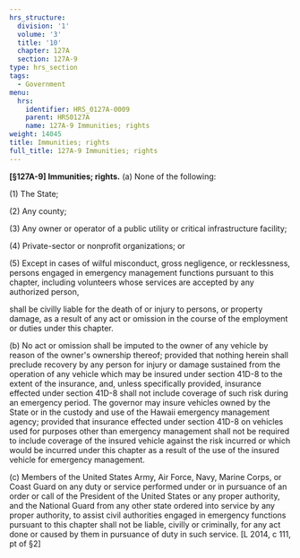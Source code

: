 ```yaml
---
hrs_structure:
  division: '1'
  volume: '3'
  title: '10'
  chapter: 127A
  section: 127A-9
type: hrs_section
tags:
  - Government
menu:
  hrs:
    identifier: HRS_0127A-0009
    parent: HRS0127A
    name: 127A-9 Immunities; rights
weight: 14045
title: Immunities; rights
full_title: 127A-9 Immunities; rights
---
```

**[§127A-9] Immunities; rights.** (a) None of the following:

(1) The State;

(2) Any county;

(3) Any owner or operator of a public utility or critical infrastructure facility;

(4) Private-sector or nonprofit organizations; or

(5) Except in cases of wilful misconduct, gross negligence, or recklessness, persons engaged in emergency management functions pursuant to this chapter, including volunteers whose services are accepted by any authorized person,

shall be civilly liable for the death of or injury to persons, or property damage, as a result of any act or omission in the course of the employment or duties under this chapter.

(b) No act or omission shall be imputed to the owner of any vehicle by reason of the owner's ownership thereof; provided that nothing herein shall preclude recovery by any person for injury or damage sustained from the operation of any vehicle which may be insured under section 41D-8 to the extent of the insurance, and, unless specifically provided, insurance effected under section 41D-8 shall not include coverage of such risk during an emergency period. The governor may insure vehicles owned by the State or in the custody and use of the Hawaii emergency management agency; provided that insurance effected under section 41D-8 on vehicles used for purposes other than emergency management shall not be required to include coverage of the insured vehicle against the risk incurred or which would be incurred under this chapter as a result of the use of the insured vehicle for emergency management.

(c) Members of the United States Army, Air Force, Navy, Marine Corps, or Coast Guard on any duty or service performed under or in pursuance of an order or call of the President of the United States or any proper authority, and the National Guard from any other state ordered into service by any proper authority, to assist civil authorities engaged in emergency functions pursuant to this chapter shall not be liable, civilly or criminally, for any act done or caused by them in pursuance of duty in such service. [L 2014, c 111, pt of §2]